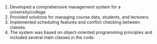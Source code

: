 1) Developed a comprehensive management system for a university/college.
2) Provided solutions for managing course data, students, and lecturers.
3) Implemented scheduling features and conflict checking between classes.
4) The system was based on object-oriented programming principles and included several main classes in the code.
